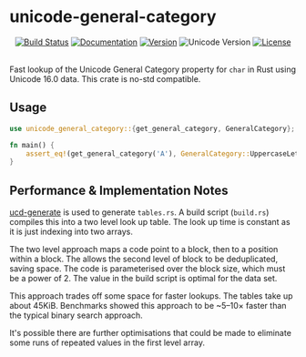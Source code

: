 unicode-general-category
========================

<div align="center">
  <a href="https://github.com/yeslogic/unicode-general-category/actions/workflows/ci.yml">
    <img src="https://github.com/yeslogic/unicode-general-category/actions/workflows/ci.yml/badge.svg" alt="Build Status"></a>
  <a href="https://docs.rs/unicode-general-category">
    <img src="https://docs.rs/unicode-general-category/badge.svg" alt="Documentation"></a>
  <a href="https://crates.io/crates/unicode-general-category">
    <img src="https://img.shields.io/crates/v/unicode-general-category.svg" alt="Version"></a>
  <img src="https://img.shields.io/badge/unicode-16.0-informational" alt="Unicode Version">
  <a href="https://github.com/yeslogic/unicode-general-category/blob/master/LICENSE">
    <img src="https://img.shields.io/crates/l/unicode-general-category.svg" alt="License"></a>
</div>

<br>

Fast lookup of the Unicode General Category property for `char` in Rust using
Unicode 16.0 data. This crate is no-std compatible.

Usage
-----

```rust
use unicode_general_category::{get_general_category, GeneralCategory};

fn main() {
    assert_eq!(get_general_category('A'), GeneralCategory::UppercaseLetter);
}
```

Performance & Implementation Notes
----------------------------------

[ucd-generate] is used to generate `tables.rs`. A build script (`build.rs`)
compiles this into a two level look up table. The look up time is constant as
it is just indexing into two arrays.

The two level approach maps a code point to a block, then to a position within
a block. The allows the second level of block to be deduplicated, saving space.
The code is parameterised over the block size, which must be a power of 2. The
value in the build script is optimal for the data set.

This approach trades off some space for faster lookups. The tables take up
about 45KiB. Benchmarks showed this approach to be ~5–10× faster than the
typical binary search approach.

It's possible there are further optimisations that could be made to eliminate
some runs of repeated values in the first level array.

[ucd-generate]: https://github.com/yeslogic/ucd-generate
